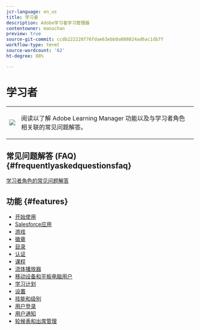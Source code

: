 ```yaml
---
jcr-language: en_us
title: 学习者
description: Adobe学习者学习管理器
contentowner: manochan
preview: true
source-git-commit: ccdb222228f76fdae63ebb0a808824ad6ac1db7f
workflow-type: tm+mt
source-wordcount: '62'
ht-degree: 88%

---
```




# 学习者

<table> 
 <tbody>
  <tr> 
   <td><img src="assets/learner2.png"></td> 
   <td><p>阅读以了解 Adobe Learning Manager 功能以及与学习者角色相关联的常见问题解答。 </p></td> 
  </tr> 
 </tbody>
</table>

## 常见问题解答 (FAQ) {#frequentlyaskedquestionsfaq}

[学习者角色的常见问题解答](learners/frequently-asked-questions-for-learners.md)

## 功能 {#features}

* [开始使用](learners/feature-summary/getting-started-learner.md)
* [Salesforce应用](learners/feature-summary/sfdc-app.md)
* [游戏](learners/feature-summary/gamification.md)
* [徽章](learners/feature-summary/badges.md)
* [目录](learners/feature-summary/catalogs.md)
* [认证](learners/feature-summary/certifications.md)
* [课程](learners/feature-summary/courses.md)
* [流体播放器](learners/feature-summary/fluidic-player.md)
* [移动设备和平板电脑用户](learners/feature-summary/ipad-android-tablet-users.md)
* [学习计划](learners/feature-summary/learning-programs.md)
* [设置](learners/feature-summary/settings.md)
* [技能和级别](learners/feature-summary/skills-levels.md)
* [用户登录](learners/feature-summary/user-login.md)
* [用户通知](learners/feature-summary/user-notifications.md)
* [轮候表和出席管理](learners/feature-summary/waitlist-attendance-management.md)
